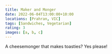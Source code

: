 ```yaml
---
title: Maker and Monger
date: 2022-06-04T13:00:00+10:00
locations: [Prahran, VIC]
tags: [Sandwiches, Vegetarian]
rating: 3
images: [a, b, c]
---
```


A cheesemonger that makes toasties? Yes please!